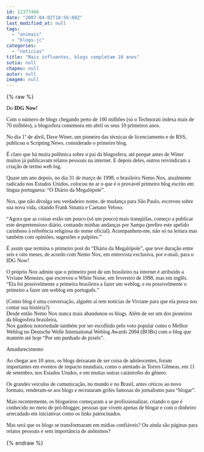 ```yaml
---
id: 12377466
date: "2007-04-02T10:56:00Z"
last_modified_at: null
tags:
  - "animais"
  - "blogs-jc"
categories:
  - "noticias"
title: "Mais influentes, blogs completam 10 anos"
sutia: null
chapeu: null
autor: null
imagem: null
---
```

{% raw %}
<p><P><FONT face=Verdana>Do <STRONG>IDG Now!</STRONG></FONT></P></p>
<p><P><FONT face=Verdana>Com o número de blogs chegando perto de 100 milhões (só o Technorati indexa mais de 70 milhões), a blogosfera comemora em abril os seus 10 primeiros anos.</FONT></P></p>
<p><P><FONT face=Verdana>No dia 1º de abril, Dave Winer, um pioneiro das técnicas de licenciamento e de RSS, publicou o Scripting News, considerado o primeiro blog.</FONT></P></p>
<p><P><FONT face=Verdana>É claro que há muita polêmica sobre o pai da blogosfera, até porque antes de Winer muitos já publicavam relatos pessoais na internet. E depois deles, outros reivindicam a criação de termo web log.</FONT></P></p>
<p><P><FONT face=Verdana>Quase um ano depois, no dia 31 de março de 1998, o brasileiro Nemo Nox, atualmente radicado nos Estados Unidos, colocou no ar o que é o provável primeiro blog escrito em língua portuguesa: “O Diário da Megalópole”.</FONT></P></p>
<p><P><FONT face=Verdana>Nox, que não divulga seu verdadeiro nome, de mudança para São Paulo, escreveu sobre sua nova vida, citando Frank Sinatra e Caetano Veloso.</FONT></P></p>
<p><P><FONT face=Verdana>“Agora que as coisas estão um pouco (só um pouco) mais tranqüilas, começo a publicar este despretensioso diário, contando minhas andanças por Sampa (prefiro este apelido carinhoso à referência religiosa do nome oficial). Acompanhem-me, não só na leitura mas também com opiniões, sugestões e palpites.”</FONT></P></p>
<p><P><FONT face=Verdana>É assim que termina o primeiro post do “Diário da Megalópole”, que teve duração entre seis e oito meses, de acordo com Nemo Nox, em entrevista exclusiva, por e-mail, para o IDG Now!</FONT></P></p>
<p><P><FONT face=Verdana>O próprio Nox admite que o primeiro post de um brasileiro na internet é atribuído a Viviane Menezes, que escreveu o White Noise, em fevereiro de 1998, mas em inglês. “Ela foi possivelmente a primeira brasileira a fazer um weblog, e eu possivelmente o primeiro a fazer um weblog em português.”</FONT></P></p>
<p><P><FONT face=Verdana>(Como blog é uma conversação, alguém aí tem notícias de Viviane para que ela possa nos contar sua história?)<BR>Desde então Nemo Nox nunca mais abandonou os blogs. Além de ser um dos pioneiros da blogosfera brasileira, <BR>Nox ganhou notoriedade também por ser escolhido pelo voto popular como o Melhor Weblog no Deutsche Welle International Weblog Awards 2004 (BOBs) com o blog que mantém até hoje “Por um punhado de pixels”.</FONT></P></p>
<p><P><FONT face=Verdana>Amadurecimento</FONT></P></p>
<p><P><FONT face=Verdana>Ao chegar aos 10 anos, os blogs deixaram de ser coisa de adolescentes, foram importantes em eventos de impacto mundiais, como o atentado às Torres Gêmeas, em 11 de setembro, nos Estados Unidos, e em muitas outras catástrofes do gênero.</FONT></P></p>
<p><P><FONT face=Verdana>Os grandes veículos de comunicação, no mundo e no Brasil, antes céticos ao novo formato, renderam-se aos blogs e recrutaram grifes famosas do jornalismo para “blogar”.</FONT></P></p>
<p><P><FONT face=Verdana>Mais recentemente, os blogueiros começaram a se profissionalizar, criando o que é conhecido no meio de pró-blogger, pessoas que vivem apenas de blogar e com o dinheiro arrecadado em iniciativas como os links patrocinados.</FONT></P></p>
<p><P><FONT face=Verdana>Mas será que os blogs se transformaram em mídias confiáveis? Ou ainda são páginas para relatos pessoais e sem importância de anônimos? </FONT></P> </p>
{% endraw %}